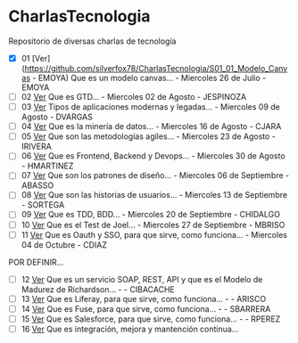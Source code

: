 # CharlasTecnologia
Repositorio de diversas charlas de tecnología

- [x] 01	[Ver](https://github.com/silverfox78/CharlasTecnologia/S01_01_Modelo_Canvas - EMOYA) Que es un modelo canvas… - Miercoles 26 de Julio - EMOYA
- [ ] 02	[Ver](https://github.com/silverfox78/CharlasTecnologia) Que es GTD… - Miercoles 02 de Agosto - JESPINOZA
- [ ] 03	[Ver](https://github.com/silverfox78/CharlasTecnologia) Tipos de aplicaciones modernas y legadas… - Miercoles 09 de Agosto - DVARGAS
- [ ] 04	[Ver](https://github.com/silverfox78/CharlasTecnologia) Que es la minería de datos… - Miercoles 16 de Agosto - CJARA
- [ ] 05	[Ver](https://github.com/silverfox78/CharlasTecnologia) Que son las metodologías agiles… - Miercoles 23 de Agosto - IRIVERA
- [ ] 06	[Ver](https://github.com/silverfox78/CharlasTecnologia) Que es Frontend, Backend y Devops… - Miercoles 30 de Agosto - HMARTINEZ
- [ ] 07	[Ver](https://github.com/silverfox78/CharlasTecnologia) Que son los patrones de diseño… - Miercoles 06 de Septiembre - ABASSO
- [ ] 08	[Ver](https://github.com/silverfox78/CharlasTecnologia) Que son las historias de usuarios… - Miercoles 13 de Septiembre - SORTEGA
- [ ] 09	[Ver](https://github.com/silverfox78/CharlasTecnologia) Que es TDD, BDD… - Miercoles 20 de Septiembre - CHIDALGO
- [ ] 10	[Ver](https://github.com/silverfox78/CharlasTecnologia) Que es el Test de Joel… - Miercoles 27 de Septiembre - MBRISO
- [ ] 11	[Ver](https://github.com/silverfox78/CharlasTecnologia) Que es Oauth y SSO, para que sirve, como funciona… - Miercoles 04 de Octubre - CDIAZ

POR DEFINIR...
- [ ] 12	[Ver](https://github.com/silverfox78/CharlasTecnologia) Que es un servicio SOAP, REST, API y que es el Modelo de Madurez de Richardson… - - CIBACACHE
- [ ] 13	[Ver](https://github.com/silverfox78/CharlasTecnologia) Que es Liferay, para que sirve, como funciona… - - ARISCO
- [ ] 14	[Ver](https://github.com/silverfox78/CharlasTecnologia) Que es Fuse, para que sirve, como funciona… - - SBARRERA
- [ ] 15	[Ver](https://github.com/silverfox78/CharlasTecnologia) Que es Salesforce, para que sirve, como funciona… - - RPEREZ
- [ ] 16	[Ver](https://github.com/silverfox78/CharlasTecnologia) Que es integración, mejora y mantención continua…